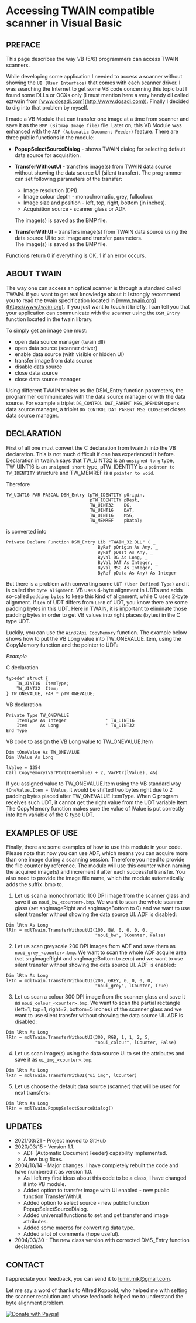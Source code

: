 # Accessing TWAIN compatible scanner in Visual Basic

## PREFACE
This page describes the way VB (5/6) programmers can access TWAIN scanners.

While developing some application I needed to access a scanner without showing the `UI (User Interface)` that comes with each scanner driver. I was searching the Internet to get some VB code concerning this topic but I found some DLLs or OCXs only (I must mention here a very handy dll called eztwain from [www.dosadi.com](http://www.dosadi.com)). Finally I decided to dig into that problem by myself.

I made a VB Module that can transfer one image at a time from scanner and save it as the `BMP (Bitmap Image file)` file. Later on, this VB Module was enhanced with the `ADF (Automatic Document Feeder)` feature. There are three public functions in the module:

- **PopupSelectSourceDialog** - shows TWAIN dialog for selecting default data source for acquisition.
- **TransferWithoutUI** - transfers image(s) from TWAIN data source without showing the data source UI (silent transfer). The programmer can set following parameters of the transfer:
  - Image resolution (DPI).
  - Image colour depth - monochromatic, grey, fullcolour.
  - Image size and position - left, top, right, bottom (in inches).
  - Acquisition source - scanner glass or ADF.

  The image(s) is saved as the BMP file.
- **TransferWithUI** - transfers image(s) from TWAIN data source using the data source UI to set image and transfer parameters.\
  The image(s) is saved as the BMP file.

Functions return 0 if everything is OK, 1 if an error occurs.

## ABOUT TWAIN
The way one can access an optical scanner is through a standard called TWAIN. If you want to get real knowledge about it I strongly recommend you to read the twain specification located in [www.twain.org](https://www.twain.org). If you just want to touch it briefly, I can tell you that your application can communicate with the scanner using the `DSM_Entry` function located in the twain library.

To simply get an image one must:

- open data source manager (twain dll)
- open data source (scanner driver)
- enable data source (with visible or hidden UI)
- transfer image from data source
- disable data source
- close data source
- close data source manager.

Using different TWAIN triplets as the DSM_Entry function parameters, the programmer communicates with the data source manager or with the data source. For example a triplet `DG_CONTROL DAT_PARENT MSG_OPENDSM` opens data source manager, a triplet `DG_CONTROL DAT_PARENT MSG_CLOSEDSM` closes data source manager.

## DECLARATION
First of all one must convert the C declaration from twain.h into the VB declaration. This is not much difficult if one has experienced it before. Declaration in twain.h says that TW_UINT32 is an `unsigned long` type, TW_UINT16 is an `unsigned short` type, pTW_IDENTITY is a `pointer to TW_IDENTITY` structure and TW_MEMREF is a `pointer to void`.

Therefore
```
TW_UINT16 FAR PASCAL DSM_Entry (pTW_IDENTITY pOrigin,
                                pTW_IDENTITY pDest,
                                TW_UINT32    DG,
                                TW_UINT16    DAT,
                                TW_UINT16    MSG,
                                TW_MEMREF    pData);
```
is converted into
```
Private Declare Function DSM_Entry Lib "TWAIN_32.DLL" ( _
                                   ByRef pOrigin As Any, _
                                   ByRef pDest As Any, _
                                   ByVal DG As Long, _
                                   ByVal DAT As Integer, _
                                   ByVal MSG As Integer, _
                                   ByRef pData As Any) As Integer
```
But there is a problem with converting some `UDT (User Defined Type)` and it is called the `byte alignment`. VB uses 4-byte alignment in UDTs and adds so-called `padding bytes` to keep this kind of alignment, while C uses 2-byte alignment. If `Len` of UDT differs from `LenB` of UDT, you know there are some padding bytes in this UDT. Here in TWAIN, it is important to eliminate those padding bytes in order to get VB values into right places (bytes) in the C type UDT.

Luckily, you can use the `Win32Api CopyMemory` function. The example below shows how to put the VB Long value into TW_ONEVALUE.Item, using the CopyMemory function and the pointer to UDT:

_Example_

C declaration
```
typedef struct {
    TW_UINT16  ItemType;
    TW_UINT32  Item;
} TW_ONEVALUE, FAR * pTW_ONEVALUE;
```
VB declaration
```
Private Type TW_ONEVALUE
    ItemType As Integer               ' TW_UINT16
    Item     As Long                  ' TW_UINT32
End Type
```
VB code to assign the VB Long value to TW_ONEVALUE.Item
```
Dim tOneValue As TW_ONEVALUE
Dim lValue As Long

lValue = 1354
Call CopyMemory(VarPtr(tOneValue) + 2, VarPtr(lValue), 4&)
```
If you assigned value to TW_ONEVALUE.Item using the VB standard way `tOneValue.Item = lValue`, it would be shifted two bytes right due to 2 padding bytes placed after TW_ONEVALUE.ItemType. When C program receives such UDT, it cannot get the right value from the UDT variable Item. The CopyMemory function makes sure the value of lValue is put correctly into Item variable of the C type UDT.

## EXAMPLES OF USE
Finally, there are some examples of how to use this module in your code. Please note that now you can use ADF, which means you can acquire more than one image during a scanning session. Therefore you need to provide the file counter by reference. The module will use this counter when naming the acquired image(s) and increment it after each successful transfer. You also need to provide the image file name, which the module automatically adds the suffix .bmp to.

1. Let us scan a monochromatic 100 DPI image from the scanner glass and save it as `noui_bw_<counter>.bmp`. We want to scan the whole scanner glass (set sngImageRight and sngImageBottom to 0) and we want to use silent transfer without showing the data source UI. ADF is disabled:
```
Dim lRtn As Long
lRtn = mdlTwain.TransferWithoutUI(100, BW, 0, 0, 0, 0, _
                                  "noui_bw", lCounter, False)
```
2. Let us scan greyscale 200 DPI images from ADF and save them as `noui_grey_<counter>.bmp`. We want to scan the whole ADF acquire area (set sngImageRight and sngImageBottom to zero) and we want to use silent transfer without showing the data source UI. ADF is enabled:
```
Dim lRtn As Long
lRtn = mdlTwain.TransferWithoutUI(200, GREY, 0, 0, 0, 0, _
                                  "noui_grey", lCounter, True)
```
3. Let us scan a colour 300 DPI image from the scanner glass and save it as `noui_colour_<counter>.bmp`. We want to scan the partial rectangle (left=1, top=1, right=2, bottom=5 inches) of the scanner glass and we want to use silent transfer without showing the data source UI. ADF is disabled:
```
Dim lRtn As Long
lRtn = mdlTwain.TransferWithoutUI(300, RGB, 1, 1, 2, 5, _
                                  "noui_colour", lCounter, False)
````
4. Let us scan image(s) using the data source UI to set the attributes and save it as `ui_img_<counter>.bmp`:
```
Dim lRtn As Long
lRtn = mdlTwain.TransferWithUI("ui_img", lCounter)
```
5. Let us choose the default data source (scanner) that will be used for next transfers:
```
Dim lRtn As Long
lRtn = mdlTwain.PopupSelectSourceDialog()
```

## UPDATES
- 2021/03/21 - Project moved to GitHub
- 2020/03/15 - Version 1.1.
  - ADF (Automatic Document Feeder) capability implemented.
  - A few bug fixes.
- 2004/10/14 - Major changes. I have completely rebuilt the code and have numbered it as version 1.0.
  - As I left my first ideas about this code to be a class, I have changed it into VB module.
  - Added option to transfer image with UI enabled - new public function TransferWithUI.
  - Added option to select source - new public function PopupSelectSourceDialog.
  - Added universal functions to set and get transfer and image attributes.
  - Added some macros for converting data type.
  - Added a lot of comments (hope useful).
- 2004/03/30 - The new class version with corrected DMS_Entry function declaration.

## CONTACT
I appreciate your feedback, you can send it to [lumir.mik@gmail.com](mailto:lumir.mik@gmail.com).

Let me say a word of thanks to Alfred Koppold, who helped me with setting the scanner resolution and whose feedback helped me to understand the byte alignment problem.

[![Donate with Paypal](https://www.paypalobjects.com/en_US/i/btn/btn_donateCC_LG.gif)](https://www.paypal.com/cgi-bin/webscr?cmd=_s-xclick&hosted_button_id=5SEP8ZE5PXZSN)
